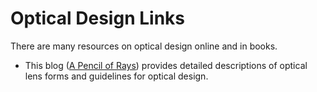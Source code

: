 # Optical Design Links

There are many resources on optical design online and in books.

- This blog ([A Pencil of Rays](https://www.pencilofrays.com/)) provides detailed descriptions of optical lens forms and guidelines for optical design. 

